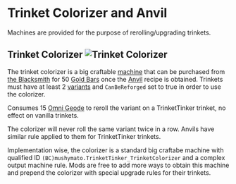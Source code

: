 # Trinket Colorizer and Anvil

Machines are provided for the purpose of rerolling/upgrading trinkets.

## Trinket Colorizer ![Trinket Colorizer](~/images/favicon.png)

The trinket colorizer is a big craftable [machine](https://stardewvalleywiki.com/Modding:Machines) that can be purchased from [the Blacksmith](https://stardewvalleywiki.com/Blacksmith) for 50 [Gold Bars](https://stardewvalleywiki.com/Gold_Bar) once the [Anvil](https://stardewvalleywiki.com/Anvil) recipe is obtained. Trinkets must have at least 2 [variants](2-Variant.md) and `CanBeReforged` set to true in order to use the colorizer.

Consumes 15 [Omni Geode](https://stardewvalleywiki.com/Omni_Geode) to reroll the variant on a TrinketTinker trinket, no effect on vanilla trinkets.

The colorizer will never roll the same variant twice in a row. Anvils have similar rule applied to them for TrinketTinker trinkets.

Implementation wise, the colorizer is a standard big craftabe machine with qualified ID `(BC)mushymato.TrinketTinker_TrinketColorizer` and a complex output machine rule. Mods are free to add more ways to obtain this machine and prepend the colorizer with special upgrade rules for their trinkets.
